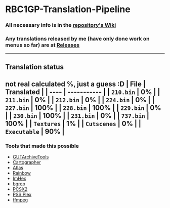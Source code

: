 # RBC1GP-Translation-Pipeline
### All necessary info is in the [repository's Wiki](https://github.com/igorciz777/RBC1GP-Translation-Pipeline/wiki)
### Any translations released by me (have only done work on menus so far) are at [Releases](https://github.com/igorciz777/RBC1GP-Translation-Pipeline/releases)
---
## Translation status
not real calculated %, just a guess :D
| File | Translated |
| ---- | ----------- |
| `210.bin` |   0% |
| `211.bin` |   0% |
| `212.bin` |   0% |
| `224.bin` |   0% |
| `227.bin` | 100% |
| `228.bin` | 100% |
| `229.bin` |   0% |
| `230.bin` | 100% |
| `231.bin` |   0% |
| `737.bin` | 100% |
| `Textures` |   1% |
| `Cutscenes` |   0% |
| `Executable` |  90% |
---
### Tools that made this possible
- [GUTArchiveTools](https://github.com/igorciz777/GUTArchiveTools)
- [Cartographer](https://www.romhacking.net/utilities/647/)
- [Atlas](https://www.romhacking.net/utilities/224/)
- [Rainbow](https://github.com/marco-calautti/Rainbow)
- [ImHex](https://github.com/WerWolv/ImHex)
- [bgrep](https://github.com/nneonneo/bgrep)
- [PCSX2](https://github.com/PCSX2/pcsx2)
- [PSS Plex](https://www.zophar.net/utilities/ps2util/pss-plex.html)
- [ffmpeg](https://www.ffmpeg.org/)
